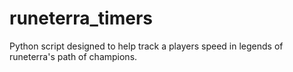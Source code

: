# runeterra_timers
Python script designed to help track a players speed in legends of runeterra's path of champions. 
